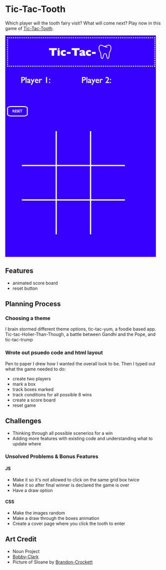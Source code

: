 # Tic-Tac-Tooth

Which player will the tooth fairy visit? What will come next? Play now in this game of [Tic-Tac-Tooth](https://nikkiricks.github.io/Tic-Tac-Tooth/).

![](images/trash/Tic-Tac-Tooth-Screenshot.png)

## Features

- animated score board
- reset button

## Planning Process

### Choosing a theme

I brain stormed different theme options, tic-tac-yum, a foodie based app. Tic-tac-Holier-Than-Though, a battle between Gandhi and the Pope, and tic-tac-trump

### Wrote out psuedo code and html layout

Pen to paper I drew how I wanted the overall look to be. Then I typed out what the game needed to do:

- create two players
- mark a box
- track boxes marked
- track conditions for all possible 8 wins
- create a score board
- reset game

## Challenges

- Thinking through all possible scenerios for a win
- Adding more features with existing code and understanding what to update where

### Unsolved Problems & Bonus Features

#### JS

- Make it so it's not allowed to click on the same grid box twice
- Make it so after final winner is declared the game is over
- Have a draw option

#### CSS

- Make the images random
- Make a draw through the boxes animation
- Create a cover page where you click the tooth to enter

## Art Credit

- Noun Project
- [Bobby-Clark](https://www.si.com/nhl/photos/2011/02/11hockeys-all-time-best-toothless-smiles#1)
- Picture of Sloane by [Brandon-Crockett](https://www.crockettcopy.com/)
